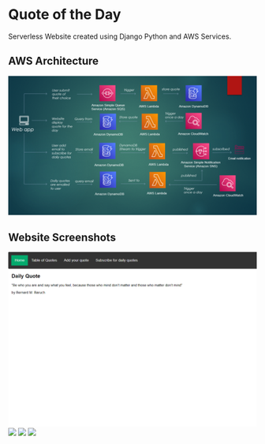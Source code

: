 # Quote of the Day

Serverless Website created using Django Python and AWS Services.


## AWS Architecture


<img src="./Screenshots/Aws_Architecture.PNG">


## Website Screenshots

<img src="./Screenshots/Main_Page.PNG">

<img src="./App_Screenshots/Table_of_Quotes.PNG">

<img src="./App_Screenshots/Submit_Quotes.PNG" >

<img src="./App_Screenshots/Subscribe.PNG" >